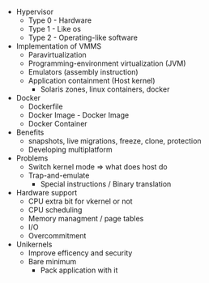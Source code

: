 - Hypervisor
  - Type 0 - Hardware
  - Type 1 - Like os
  - Type 2 - Operating-like software
- Implementation of VMMS
    - Paravirtualization 
    - Programming-environment virtualization (JVM)
    - Emulators (assembly instruction)
    - Application containment (Host kernel)
        - Solaris zones, linux containers, docker
- Docker
  - Dockerfile
  - Docker Image  - Docker Image
  - Docker Container
- Benefits
    - snapshots, live migrations, freeze, clone, protection
    - Developing multiplatform
- Problems
    - Switch kernel mode => what does host do
    - Trap-and-emulate
        - Special instructions / Binary translation
- Hardware support
    - CPU extra bit for vkernel or not
    - CPU scheduling
    - Memory managment / page tables
    - I/O
    - Overcommitment
- Unikernels
    - Improve efficency and security
    - Bare minimum
        - Pack application with it